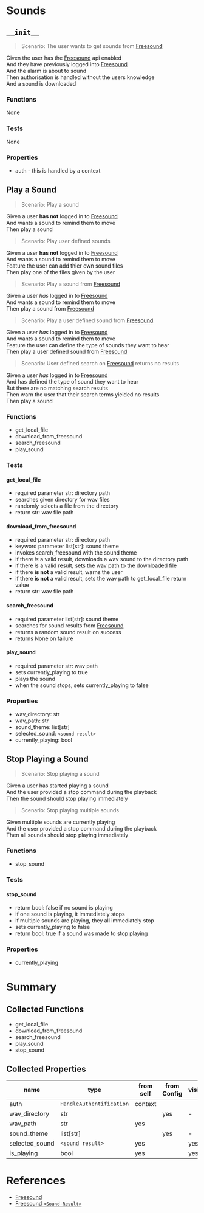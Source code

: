 # Sounds

## `__init__`

> Scenario: The user wants to get sounds from [Freesound](https://freesound.org)

Given the user has the [Freesound](https://freesound.org) api enabled  
And they have previously logged into [Freesound](https://freesound.org)  
And the alarm is about to sound  
Then authorisation is handled without the users knowledge  
And a sound is downloaded

### Functions

None

### Tests

None

### Properties

- auth - this is handled by a context

## Play a Sound

> Scenario: Play a sound

Given a user **has not** logged in to [Freesound](https://freesound.org)  
And wants a sound to remind them to move  
Then play a sound

> Scenario: Play user defined sounds

Given a user **has not** logged in to [Freesound](https://freesound.org)  
And wants a sound to remind them to move  
Feature the user can add thier own sound files  
Then play one of the files given by the user

> Scenario: Play a sound from [Freesound](https://freesound.org)

Given a user _has_ logged in to [Freesound](https://freesound.org)  
And wants a sound to remind them to move  
Then play a sound from [Freesound](https://freesound.org)

> Scenario: Play a user defined sound from [Freesound](https://freesound.org)

Given a user _has_ logged in to [Freesound](https://freesound.org)  
And wants a sound to remind them to move  
Feature the user can define the type of sounds they want to hear  
Then play a user defined sound from [Freesound](https://freesound.org)

> Scenario: User defined search on [Freesound](https://freesound.org) returns no results

Given a user _has_ logged in to [Freesound](https://freesound.org)  
And has defined the type of sound they want to hear  
But there are no matching search results  
Then warn the user that their search terms yielded no results  
Then play a sound

### Functions

- get_local_file
- download_from_freesound
- search_freesound
- play_sound

### Tests

#### get_local_file

- required parameter str: directory path
- searches given directory for wav files
- randomly selects a file from the directory
- return str: wav file path

#### download_from_freesound

- required parameter str: directory path
- keyword parameter list[str]: sound theme
- invokes search_freesound with the sound theme
- if there _is_ a valid result, downloads a wav sound to the directory path
- if there _is_ a valid result, sets the wav path to the downloaded file
- if there **is not** a valid result, warns the user
- if there **is not** a valid result, sets the wav path to get_local_file return value
- return str: wav file path

#### search_freesound

- required parameter list[str]: sound theme
- searches for sound results from [Freesound](https://freesound.org)
- returns a random sound result on success
- returns None on failure

#### play_sound

- required parameter str: wav path
- sets currently_playing to true
- plays the sound
- when the sound stops, sets currently_playing to false

### Properties

- wav_directory: str
- wav_path: str
- sound_theme: list[str]
- selected_sound: `<sound result>`
- currently_playing: bool

## Stop Playing a Sound

> Scenario: Stop playing a sound

Given a user has started playing a sound  
And the user provided a stop command during the playback  
Then the sound should stop playing immediately

> Scenario: Stop playing multiple sounds

Given multiple sounds are currently playing  
And the user provided a stop command during the playback  
Then all sounds should stop playing immediately

### Functions

- stop_sound

### Tests

#### stop_sound

- return bool: false if no sound is playing
- if one sound is playing, it immediately stops
- if multiple sounds are playing, they all immediately stop
- sets currently_playing to false
- return bool: true if a sound was made to stop playing

### Properties

- currently_playing

# Summary

## Collected Functions

- get_local_file
- download_from_freesound
- search_freesound
- play_sound
- stop_sound

## Collected Properties

| name           | type                     | from self | from Config | visible? |
| -------------- | ------------------------ | --------- | ----------- | -------- |
| auth           | `HandleAuthentification` | context   |             |          |
| wav_directory  | str                      |           | yes         | -        |
| wav_path       | str                      | yes       |             |          |
| sound_theme    | list[str]                |           | yes         | -        |
| selected_sound | `<sound result>`         | yes       |             | yes      |
| is_playing     | bool                     | yes       |             | yes      |

# References

- [Freesound](https://freesound.org)
- [Freesound `<Sound Result>`](https://freesound.org/docs/api/resources_apiv2.html#response-sound-list)
